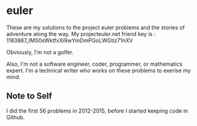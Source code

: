 # euler
These are my solutions to the project euler problems and the stories of adventure along the way.
My projecteuler.net friend key is : 1183867_IMS0sWktfxXi9wYmDmPGoLWGtiz71nXV

Obviously, I'm not a golfer.

Also, I'm not a software engineer, coder, programmer, or mathematics expert.
I'm a technical writer who works on these problems to exerise my mind.

## Note to Self
I did the first 56 problems in 2012-2015, before I started keeping code in Github.

